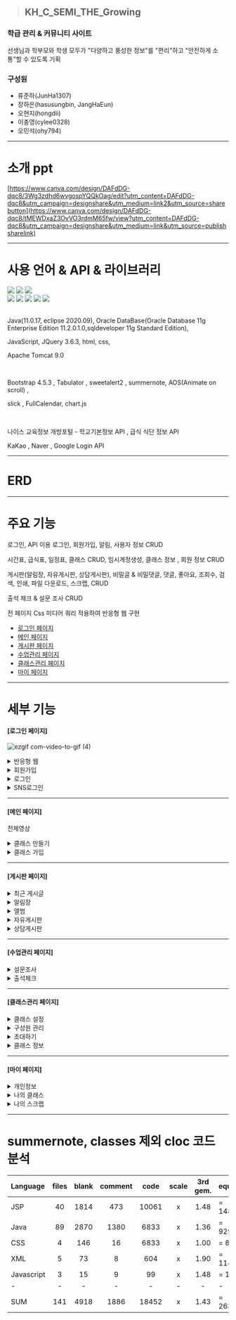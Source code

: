 > ## KH_C_SEMI_THE_Growing

<h3>학급 관리 & 커뮤니티 사이트</h3>
<p>선생님과 학부모와 학생 모두가 "다양하고 풍성한 정보"를 "편리"하고 "안전하게 소통"할 수 있도록 기획</p>

<h3>구성원</h3>
<ul>
  <li>류준하(JunHa1307)</li>
  <li>장하은(hasusungbin, JangHaEun)</li>
  <li>오현지(hongdii)</li>
  <li>이충영(cylee0328)</li>
  <li>오민석(ohy794)</li>
</ul>

--------------------------------------------------------------------------------------------

소개 ppt
================================================================

[https://www.canva.com/design/DAFdDG-dqc8/3Wg3zdhd6wvgospYQQkOag/edit?utm_content=DAFdDG-dqc8&utm_campaign=designshare&utm_medium=link2&utm_source=sharebutton](https://www.canva.com/design/DAFdDG-dqc8/tMEWDxaZ3OvVO3rdmM65fw/view?utm_content=DAFdDG-dqc8&utm_campaign=designshare&utm_medium=link&utm_source=publishsharelink)

--------------------------------------------------------------------------------------------

사용 언어 & API & 라이브러리
================================================================
<div>
  <img src="https://img.shields.io/badge/Java-007396?style=flat&logo=Conda-Forge&logoColor=white"/>
  <img src="https://img.shields.io/badge/Oracle%20SQL-F80000? style=flat&logo=Oracle&logoColor=white"/>
  <img src="https://img.shields.io/badge/ApacheTomcat-F8DC75?style=flat&logo=apachetomcat&logoColor=white"/>
</div>

<div>
  <img src="https://img.shields.io/badge/HTML5-E34F26?style=flat&logo=HTML5&logoColor=white"/>
  <img src="https://img.shields.io/badge/CSS3-1572B6?style=flat&logo=CSS3&logoColor=white"/>
  <img src="https://img.shields.io/badge/JavaScript-F7DF1E?style=flat&logo=JavaScript&logoColor=white"/>
  <img src="https://img.shields.io/badge/jQuery-0769AD?style=flat&logo=jQuery&logoColor=white"/>
  <img src="https://img.shields.io/badge/bootstrap-7952B3?style=flat&logo=bootstrap&logoColor=white"/>
</div>

<br>

<p>
  Java(11.0.17, eclipse 2020.09), Oracle DataBase(Oracle Database 11g Enterprise Edition 11.2.0.1.0,sqldeveloper 11g Standard Edition),
  
  JavaScript, JQuery 3.6.3, html, css,
  
  Apache Tomcat 9.0
</p>

<br>

<p>  
  Bootstrap 4.5.3 , Tabulator , sweetalert2 , summernote, AOS(Animate on scroll) ,
  
  slick , FullCalendar, chart.js
</p>

<br>

<p>
  나이스 교육정보 개방포털 - 학교기본정보 API , 급식 식단 정보 API
  
  KaKao , Naver , Google Login API
</p>

--------------------------------------------------------------------------------------------

ERD
================================================================


--------------------------------------------------------------------------------------------

주요 기능
================================================================
<p>
  로그인, API 이용 로그인, 회원가입, 알림, 사용자 정보 CRUD
  
  시간표, 급식표, 일정표, 클래스 CRUD, 임시계정생성, 클래스 정보 , 회원 정보 CRUD
  
  게시판(알림장, 자유게시판, 상담게시판), 
  비밀글 & 비밀댓글, 댓글, 좋아요, 조회수, 검색, 인쇄, 파일 다운로드, 스크랩, CRUD
  
  출석 체크 & 설문 조사 CRUD
  
  전 페이지 Css 미디어 쿼리 적용하여 반응형 웹 구현
</p>
  
  - [로그인 페이지](#로그인-페이지)
  - [메인 페이지](#메인-페이지)
  - [게시판 페이지](#게시판-페이지)
  - [수업관리 페이지](#수업관리-페이지)
  - [클래스관리 페이지](#클래스관리-페이지)
  - [마이 페이지](#마이-페이지)

--------------------------------------------------------------------------------------------
세부 기능
================================================================


<h4>[로그인 페이지]</h4>

![ezgif com-video-to-gif (4)](https://github.com/JunHa1307/KH_C_SEMI_THE_GROWING/assets/93081185/436f6122-fb21-46da-afb0-190b4fe43137)
<details>
  <summary>반응형 웹</summary>
  <div markdown="1">
    
    
  ![ezgif com-video-to-gif (10)](https://github.com/JunHa1307/KH_C_SEMI_THE_GROWING/assets/93081185/17ac408b-2bc8-42b3-ad7d-73d53ef419fb)


  </div>
</details>
<details>
  <summary>회원가입</summary>
  <div markdown="1">
    <p>* 선생님, 학부모, 학생 모두 방식 동일</p>
  <br>
  
  ![ezgif com-video-to-gif (5)](https://github.com/JunHa1307/KH_C_SEMI_THE_GROWING/assets/93081185/eee24502-4cd1-4b90-9eb9-6bd6b5b09b4b)
  
  <br>
  
    
  </div>
</details>

<details>
  <summary>로그인</summary>
  <div markdown="1">
  <p>* 선생님, 학부모, 학생 모두 방식 동일</p>
  <br>
  
  ![ezgif com-video-to-gif (6)](https://github.com/JunHa1307/KH_C_SEMI_THE_GROWING/assets/93081185/6500b053-8f8c-4e61-939b-dbda311fd8e1)

    
  </div>
</details>
<details>
  <summary>SNS로그인</summary>
  <div markdown="1">
    <p>* 선생님, 학부모, 학생 모두 방식 동일</p>
    
- KAKAO 로그인
    
  ![ezgif com-video-to-gif (7)](https://github.com/JunHa1307/KH_C_SEMI_THE_GROWING/assets/93081185/7366996b-eb8e-460c-82c1-5963dae98f3b)  
    <br>
- NAVER 로그인

  
  ![ezgif com-video-to-gif (8)](https://github.com/JunHa1307/KH_C_SEMI_THE_GROWING/assets/93081185/62189d5d-28ef-4356-9a33-eba103c7efe3)

  <br>
  
- GOOGLE 로그인

  
  ![ezgif com-video-to-gif (9)](https://github.com/JunHa1307/KH_C_SEMI_THE_GROWING/assets/93081185/8c927427-c27d-4027-9aa5-213de79f1fa6)
<br>
  </div>
</details>

<hr>


<h4>[메인 페이지]</h4>

전체영상

<details>
  <summary>클래스 만들기</summary>
  <div markdown="1">
  </div>
</details>
<details>
  <summary>클래스 가입</summary>
  <div markdown="1">
  </div>
</details>

<hr>

<h4>[게시판 페이지]</h4>


<details>
  <summary>최근 게시글</summary>
  <div markdown="1">
  </div>
</details>
<details>
  <summary>알림장</summary>
  <div markdown="1">
  </div>
</details>
<details>
  <summary>앨범</summary>
  <div markdown="1">
    
- 앨범 등록
  
![ezgif com-video-to-gif (18)](https://github.com/JunHa1307/KH_C_SEMI_THE_GROWING/assets/117424784/88df8911-672a-4f9c-990e-2a74ed22b15b)
  

- 앨범 상세조회( 댓글 등록(비밀댓글)/삭제/좋아요/스크랩 )

![ezgif com-video-to-gif (17)](https://github.com/JunHa1307/KH_C_SEMI_THE_GROWING/assets/117424784/8d54d13c-5898-41ec-88e5-9dee7bdbba77)

- 댓글 등록 시 알림

![ezgif com-video-to-gif (19)](https://github.com/JunHa1307/KH_C_SEMI_THE_GROWING/assets/117424784/91e5ed19-73fc-4410-bd9f-2c52842e88a8)


- 사진 다운로드

![ezgif com-video-to-gif (16)](https://github.com/JunHa1307/KH_C_SEMI_THE_GROWING/assets/117424784/e3b9756c-5fc3-4e5d-baf0-ba6354846caa)


    
  </div>
</details>
<details>
  <summary>자유게시판</summary>
  <div markdown="1">
  </div>
</details>
<details>
  <summary>상담게시판</summary>
  <div markdown="1">

  - 등록

![ezgif com-video-to-gif (21)](https://github.com/JunHa1307/KH_C_SEMI_THE_GROWING/assets/117424784/cc2a8a53-56e9-496a-83a7-60608841e4c2)


  - 삭제

![ezgif com-video-to-gif (24)](https://github.com/JunHa1307/KH_C_SEMI_THE_GROWING/assets/117424784/eb2d0751-121d-497b-b64b-443c1498ad72)

    
  </div>
</details>

<hr>


<h4>[수업관리 페이지]</h4>


<details>
  <summary>설문조사</summary>
  <div markdown="1">
  </div>
</details>
<details>
  <summary>출석체크</summary>
  <div markdown="1">
  </div>
</details>

<hr>

<h4>[클래스관리 페이지]</h4>


<details>
  <summary>클래스 설정</summary>
  <div markdown="1">
  </div>
</details>
<details>
  <summary>구성원 관리</summary>
  <div markdown="1">
  </div>
</details>
<details>
  <summary>초대하기</summary>
  <div markdown="1">

- 새로운 초대코드 생성 

![ezgif com-video-to-gif (23)](https://github.com/JunHa1307/KH_C_SEMI_THE_GROWING/assets/117424784/fead41e9-23eb-4ca4-b97c-a54118f6cacc)

  </div>
</details>
<details>
  <summary>클래스 정보</summary>
  <div markdown="1">
    
- 클래스 탈퇴
    
![ezgif com-video-to-gif (22)](https://github.com/JunHa1307/KH_C_SEMI_THE_GROWING/assets/117424784/b2ee1330-de08-42a7-be7b-f3206e054428)

  </div>
</details>


<hr>

<h4>[마이 페이지]</h4>


<details>
  <summary>개인정보</summary>
  <div markdown="1">

![ezgif com-video-to-gif (20)](https://github.com/JunHa1307/KH_C_SEMI_THE_GROWING/assets/117424784/2bdeb154-992f-4895-ac99-d5acca3b1410)

    
  </div>
</details>
<details>
  <summary>나의 클래스</summary>
  <div markdown="1">
  </div>
</details>
<details>
  <summary>나의 스크랩</summary>
  <div markdown="1">
  </div>
</details>

<hr>

summernote, classes 제외 cloc 코드 분석
================================================================

|Language|files|blank|comment|code|scale|3rd gem.|equiv|
|:------|:---:|:---:|:---:|:---:|:---:|:---:|:------|
|JSP|40|1814|473|10061|x|1.48|= 14890.28|
|Java|89|2870|1380|6833|x|1.36|= 9292.88|
|CSS|4|146|16|6833|x|1.00|= 855.00|
|XML|5|73|8|604|x|1.90|= 1147.60|
|Javascript|3|15|9|99|x|1.48|= 146.52|
|-|-|-|-|-|-|-|-|
|SUM|141|4918|1886|18452|x|1.43|= 26332.28|
